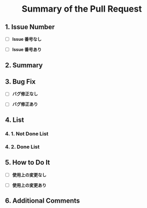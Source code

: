 <!-- コメントアウトは削除不要 -->

<div align="center">
  <h1>Summary of the Pull Request</h1>
</div>

## 1. Issue Number

<!-- 必ずどちらかにチェックを付けること -->

- [ ] **Issue 番号なし**

- [ ] **Issue 番号あり** <!-- この欄にチェックを付けたときは Issue 番号を必ず記載せよ -->

## 2. Summary

<!-- 何に対応したのか簡潔な文章で必ず記載せよ -->

## 3. Bug Fix

<!-- 必ずどちらかにチェックを付けること -->

- [ ] **バグ修正なし**

- [ ] **バグ修正あり** <!-- この欄にチェックを付けたときは簡潔な文章で必ず記載せよ -->

## 4. List

### 4. 1. Not Done List

<!-- 対応しなかったリストを作成せよ -->

### 4. 2. Done List

<!-- 対応したリストを作成せよ -->

## 5. How to Do It

<!-- 必ずどちらかにチェックを付けること -->

- [ ] **使用上の変更なし**

- [ ] **使用上の変更あり** <!-- この欄にチェックを付けたときは簡潔な文章で必ず記載せよ -->

## 6. Additional Comments

<!-- 注意事項や特記事項またはプルリクエストを確認する方に伝えたいことを記載せよ -->
